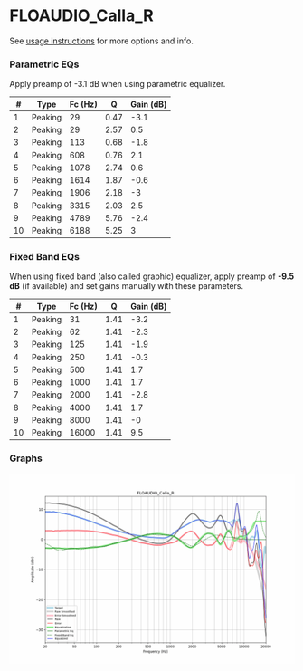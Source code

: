 # FLOAUDIO_Calla_R
See [usage instructions](https://github.com/jaakkopasanen/AutoEq#usage) for more options and info.

### Parametric EQs
Apply preamp of -3.1 dB when using parametric equalizer.

|   # | Type    |   Fc (Hz) |    Q |   Gain (dB) |
|-----|---------|-----------|------|-------------|
|   1 | Peaking |        29 | 0.47 |        -3.1 |
|   2 | Peaking |        29 | 2.57 |         0.5 |
|   3 | Peaking |       113 | 0.68 |        -1.8 |
|   4 | Peaking |       608 | 0.76 |         2.1 |
|   5 | Peaking |      1078 | 2.74 |         0.6 |
|   6 | Peaking |      1614 | 1.87 |        -0.6 |
|   7 | Peaking |      1906 | 2.18 |        -3   |
|   8 | Peaking |      3315 | 2.03 |         2.5 |
|   9 | Peaking |      4789 | 5.76 |        -2.4 |
|  10 | Peaking |      6188 | 5.25 |         3   |

### Fixed Band EQs
When using fixed band (also called graphic) equalizer, apply preamp of **-9.5 dB** (if available) and set gains manually with these parameters.

|   # | Type    |   Fc (Hz) |    Q |   Gain (dB) |
|-----|---------|-----------|------|-------------|
|   1 | Peaking |        31 | 1.41 |        -3.2 |
|   2 | Peaking |        62 | 1.41 |        -2.3 |
|   3 | Peaking |       125 | 1.41 |        -1.9 |
|   4 | Peaking |       250 | 1.41 |        -0.3 |
|   5 | Peaking |       500 | 1.41 |         1.7 |
|   6 | Peaking |      1000 | 1.41 |         1.7 |
|   7 | Peaking |      2000 | 1.41 |        -2.8 |
|   8 | Peaking |      4000 | 1.41 |         1.7 |
|   9 | Peaking |      8000 | 1.41 |        -0   |
|  10 | Peaking |     16000 | 1.41 |         9.5 |

### Graphs
![](./FLOAUDIO_Calla_R.png)
